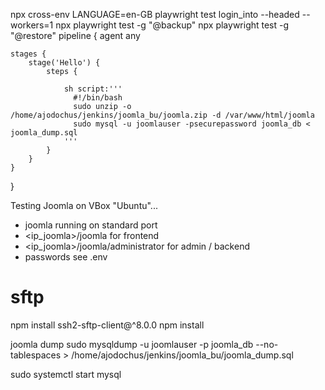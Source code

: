 npx cross-env LANGUAGE=en-GB playwright test login_into --headed --workers=1
npx playwright test -g "@backup"
npx playwright test -g "@restore"
pipeline {
    agent any

    stages {
        stage('Hello') {
            steps {

                sh script:'''
                  #!/bin/bash
                  sudo unzip -o /home/ajodochus/jenkins/joomla_bu/joomla.zip -d /var/www/html/joomla
                  sudo mysql -u joomlauser -psecurepassword joomla_db < joomla_dump.sql
                '''
            }
        }
    }
}



Testing Joomla on VBox "Ubuntu"...
- joomla running on standard port
- <ip_joomla>/joomla for frontend
- <ip_joomla>/joomla/administrator for admin / backend
- passwords see .env

# sftp
npm install ssh2-sftp-client@^8.0.0
npm install


joomla dump
sudo mysqldump -u joomlauser -p joomla_db --no-tablespaces > /home/ajodochus/jenkins/joomla_bu/joomla_dump.sql

sudo systemctl start mysql   
